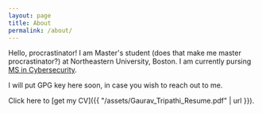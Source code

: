 ```yaml
---
layout: page
title: About
permalink: /about/
---
```


Hello, procrastinator! I am Master's student (does that make me master procrastinator?) at Northeastern University, Boston. I am currently pursing [MS in Cybersecurity](https://www.ccis.northeastern.edu/program/cybersecurity-ms/).

I will put GPG key here soon, in case you wish to reach out to me.

Click here to [get my CV]({{ "/assets/Gaurav_Tripathi_Resume.pdf" | url }}).
